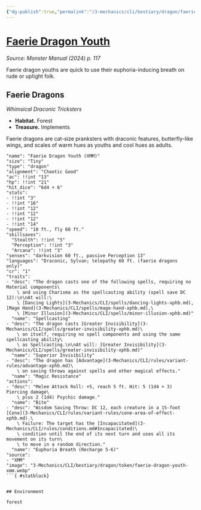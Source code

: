 ```yaml
---
{"dg-publish":true,"permalink":"/3-mechanics/cli/bestiary/dragon/faerie-dragon-youth-xmm/","tags":["ttrpg-cli/compendium/src/5e/xmm","ttrpg-cli/monster/cr/1","ttrpg-cli/monster/environment/forest","ttrpg-cli/monster/size/tiny","ttrpg-cli/monster/type/dragon"],"noteIcon":""}
---
```


# [Faerie Dragon Youth](3-Mechanics\CLI\bestiary\dragon/faerie-dragon-youth-xmm.md)
*Source: Monster Manual (2024) p. 117*  

Faerie dragon youths are quick to use their euphoria-inducing breath on rude or uptight folk.

## Faerie Dragons

*Whimsical Draconic Tricksters*

- **Habitat.** Forest  
- **Treasure.** Implements  

Faerie dragons are cat-size pranksters with draconic features, butterfly-like wings, and scales of warm hues as youths and cool hues as adults.

```statblock
"name": "Faerie Dragon Youth (XMM)"
"size": "Tiny"
"type": "dragon"
"alignment": "Chaotic Good"
"ac": !!int "13"
"hp": !!int "21"
"hit_dice": "6d4 + 6"
"stats":
- !!int "3"
- !!int "16"
- !!int "12"
- !!int "12"
- !!int "12"
- !!int "14"
"speed": "10 ft., fly 60 ft."
"skillsaves":
  "Stealth": !!int "5"
  "Perception": !!int "3"
  "Arcana": !!int "3"
"senses": "darkvision 60 ft., passive Perception 13"
"languages": "Draconic, Sylvan; telepathy 60 ft. (faerie dragons only)"
"cr": "1"
"traits":
- "desc": "The dragon casts one of the following spells, requiring no Material components\
    \ and using Charisma as the spellcasting ability (spell save DC 12):\n\nAt will:\
    \ [Dancing Lights](3-Mechanics/CLI/spells/dancing-lights-xphb.md), [Mage Hand](3-Mechanics/CLI/spells/mage-hand-xphb.md),\
    \ [Minor Illusion](3-Mechanics/CLI/spells/minor-illusion-xphb.md)"
  "name": "Spellcasting"
- "desc": "The dragon casts [Greater Invisibility](3-Mechanics/CLI/spells/greater-invisibility-xphb.md)\
    \ on itself, requiring no spell components and using the same spellcasting ability\
    \ as Spellcasting.\n\nAt will: [Greater Invisibility](3-Mechanics/CLI/spells/greater-invisibility-xphb.md)"
  "name": "Superior Invisibility"
- "desc": "The dragon has [Advantage](3-Mechanics/CLI/rules/variant-rules/advantage-xphb.md)\
    \ on saving throws against spells and other magical effects."
  "name": "Magic Resistance"
"actions":
- "desc": "Melee Attack Roll: +5, reach 5 ft. Hit: 5 (1d4 + 3) Piercing damage\
    \ plus 2 (1d4) Psychic damage."
  "name": "Bite"
- "desc": "Wisdom Saving Throw: DC 12, each creature in a 15-foot [Cone](3-Mechanics/CLI/rules/variant-rules/cone-area-of-effect-xphb.md).\
    \ Failure: The target has the [Incapacitated](3-Mechanics/CLI/rules/conditions.md#Incapacitated)\
    \ condition until the end of its next turn and uses all its movement on its turn\
    \ to move in a random direction."
  "name": "Euphoria Breath (Recharge 5-6)"
"source":
- "XMM"
"image": "3-Mechanics/CLI/bestiary/dragon/token/faerie-dragon-youth-xmm.webp"
```{ #statblock}


## Environment

forest